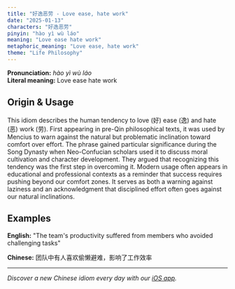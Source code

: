 ```yaml
---
title: "好逸恶劳 - Love ease, hate work"
date: "2025-01-13"
characters: "好逸恶劳"
pinyin: "hào yì wù láo"
meaning: "Love ease hate work"
metaphoric_meaning: "Love ease, hate work"
theme: "Life Philosophy"
---
```


**Pronunciation:** *hào yì wù láo*  
**Literal meaning:** Love ease hate work

## Origin & Usage

This idiom describes the human tendency to love (好) ease (逸) and hate (恶) work (劳). First appearing in pre-Qin philosophical texts, it was used by Mencius to warn against the natural but problematic inclination toward comfort over effort. The phrase gained particular significance during the Song Dynasty when Neo-Confucian scholars used it to discuss moral cultivation and character development. They argued that recognizing this tendency was the first step in overcoming it. Modern usage often appears in educational and professional contexts as a reminder that success requires pushing beyond our comfort zones. It serves as both a warning against laziness and an acknowledgment that disciplined effort often goes against our natural inclinations.

## Examples

**English:** "The team's productivity suffered from members who avoided challenging tasks"

**Chinese:** 团队中有人喜欢偷懒避难，影响了工作效率

---

*Discover a new Chinese idiom every day with our [iOS app](https://apps.apple.com/us/app/daily-chinese-idioms/id6670238264).*
